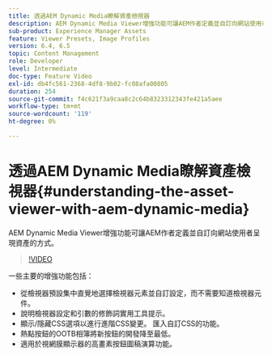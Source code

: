 ```yaml
---
title: 透過AEM Dynamic Media瞭解資產檢視器
description: AEM Dynamic Media Viewer增強功能可讓AEM作者定義並自訂向網站使用者呈現資產的方式。
sub-product: Experience Manager Assets
feature: Viewer Presets, Image Profiles
version: 6.4, 6.5
topic: Content Management
role: Developer
level: Intermediate
doc-type: Feature Video
exl-id: db4fc561-2368-4df8-9b02-fc08afa00805
duration: 254
source-git-commit: f4c621f3a9caa8c2c64b8323312343fe421a5aee
workflow-type: tm+mt
source-wordcount: '119'
ht-degree: 0%

---
```


# 透過AEM Dynamic Media瞭解資產檢視器{#understanding-the-asset-viewer-with-aem-dynamic-media}

AEM Dynamic Media Viewer增強功能可讓AEM作者定義並自訂向網站使用者呈現資產的方式。

>[!VIDEO](https://video.tv.adobe.com/v/17783?quality=12&learn=on)

一些主要的增強功能包括：

* 從檢視器預設集中直覺地選擇檢視器元素並自訂設定，而不需要知道檢視器元件。
* 說明檢視器設定和引數的修飾詞實用工具提示。
* 顯示/隱藏CSS選項以進行進階CSS變更。 匯入自訂CSS的功能。
* 熱點按鈕的OOTB相簿將新按鈕的開發降至最低。
* 適用於視網膜顯示器的高畫素按鈕圖稿演算功能。
